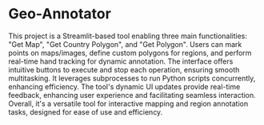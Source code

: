 # Geo-Annotator

This project is a Streamlit-based tool enabling three main functionalities: "Get Map", "Get Country Polygon", and "Get Polygon". Users can mark points on maps/images, define custom polygons for regions, and perform real-time hand tracking for dynamic annotation. The interface offers intuitive buttons to execute and stop each operation, ensuring smooth multitasking. It leverages subprocesses to run Python scripts concurrently, enhancing efficiency. The tool's dynamic UI updates provide real-time feedback, enhancing user experience and facilitating seamless interaction. Overall, it's a versatile tool for interactive mapping and region annotation tasks, designed for ease of use and efficiency.
